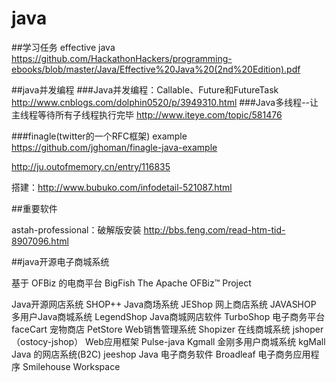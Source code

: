 # java

##学习任务 
effective java https://github.com/HackathonHackers/programming-ebooks/blob/master/Java/Effective%20Java%20(2nd%20Edition).pdf


##java并发编程
###Java并发编程：Callable、Future和FutureTask
  http://www.cnblogs.com/dolphin0520/p/3949310.html
###Java多线程--让主线程等待所有子线程执行完毕 
  http://www.iteye.com/topic/581476

###finagle(twitter的一个RFC框架)
  example https://github.com/jghoman/finagle-java-example
  
  http://ju.outofmemory.cn/entry/116835
  
  搭建：http://www.bubuko.com/infodetail-521087.html
  
##重要软件

astah-professional：破解版安装 http://bbs.feng.com/read-htm-tid-8907096.html

##java开源电子商城系统

基于 OFBiz 的电商平台 BigFish
The Apache OFBiz™ Project

Java开源网店系统 SHOP++
Java商场系统 JEShop
网上商店系统 JAVASHOP
多用户Java商城系统 LegendShop
Java商城网店软件 TurboShop
电子商务平台 faceCart
宠物商店 PetStore
Web销售管理系统 Shopizer
在线商城系统 jshoper（ostocy-jshop）
Web应用框架 Pulse-java
Kgmall 金刚多用户商城系统 kgMall
Java 的网店系统(B2C) jeeshop
Java 电子商务软件 Broadleaf
电子商务应用程序 Smilehouse Workspace

